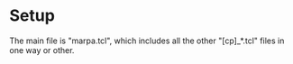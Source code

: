 # Setup

The main file is "marpa.tcl", which includes all the other
"[cp]_*.tcl" files in one way or other.
